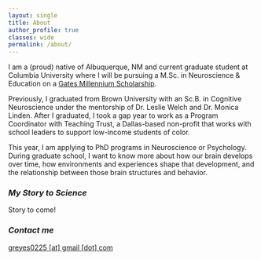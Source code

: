 ```yaml
---
layout: single
title: About
author_profile: true
classes: wide
permalink: /about/
---
```


I am a (proud) native of Albuquerque, NM and current graduate student at Columbia University where I will be pursuing a M.Sc. in Neuroscience & Education on a [Gates Millennium Scholarship](gmsp.org). 

Previously, I graduated from Brown University with an Sc.B. in Cognitive Neuroscience under the mentorship of Dr. Leslie Welch and Dr. Monica Linden. After I graduated, I took a gap year to work as a Program Coordinator with Teaching Trust, a Dallas-based non-profit that works with school leaders to support low-income students of color. 

This year, I am applying to PhD programs in Neuroscience or Psychology. During graduate school, I want to know more about how our brain develops over time, how environments and experiences shape that development, and the relationship between those brain structures and behavior. 

### ***My Story to Science***

Story to come!

### ***Contact me***

[greyes0225 [at] gmail [dot] com](mailto:greyes0225@gmail.com)
